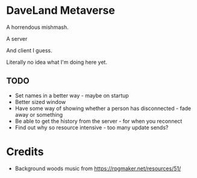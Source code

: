 # DaveLand Metaverse

A horrendous mishmash.

A server

And client I guess.

Literally no idea what I'm doing here yet.

## TODO

- Set names in a better way - maybe on startup
- Better sized window
- Have some way of showing whether a person has disconnected - fade away or something
- Be able to get the history from the server - for when you reconnect
- Find out why so resource intensive - too many update sends?

# Credits

- Background woods music from https://rpgmaker.net/resources/51/